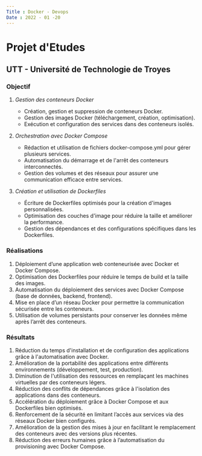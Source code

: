 ```yaml
---
Title : Docker - Devops
Date : 2022 - 01 -20
---
```

# Projet d'Etudes 
## UTT - Université de Technologie de Troyes
### **Objectif** 
1. *Gestion des conteneurs Docker*
    - Création, gestion et suppression de conteneurs Docker.
    - Gestion des images Docker (téléchargement, création, optimisation).
    - Exécution et configuration des services dans des conteneurs isolés.

2. *Orchestration avec Docker Compose*
    - Rédaction et utilisation de fichiers docker-compose.yml pour gérer plusieurs services.
    - Automatisation du démarrage et de l'arrêt des conteneurs interconnectés.
    - Gestion des volumes et des réseaux pour assurer une communication efficace entre services.

3. *Création et utilisation de Dockerfiles*
    - Écriture de Dockerfiles optimisés pour la création d'images personnalisées.
    - Optimisation des couches d'image pour réduire la taille et améliorer la performance.
    - Gestion des dépendances et des configurations spécifiques dans les Dockerfiles.


###  **Réalisations**
1. Déploiement d’une application web conteneurisée avec Docker et Docker Compose.
2. Optimisation des Dockerfiles pour réduire le temps de build et la taille des images.
3. Automatisation du déploiement des services avec Docker Compose (base de données, backend, frontend).
4. Mise en place d’un réseau Docker pour permettre la communication sécurisée entre les conteneurs.
5. Utilisation de volumes persistants pour conserver les données même après l’arrêt des conteneurs.


###  **Résultats**
1. Réduction du temps d'installation et de configuration des applications grâce à l'automatisation avec Docker.
2. Amélioration de la portabilité des applications entre différents environnements (développement, test, production).
3. Diminution de l'utilisation des ressources en remplaçant les machines virtuelles par des conteneurs légers.
4. Réduction des conflits de dépendances grâce à l'isolation des applications dans des conteneurs.
5. Accélération du déploiement grâce à Docker Compose et aux Dockerfiles bien optimisés.
6. Renforcement de la sécurité en limitant l’accès aux services via des réseaux Docker bien configurés.
7. Amélioration de la gestion des mises à jour en facilitant le remplacement des conteneurs avec des versions plus récentes.
8. Réduction des erreurs humaines grâce à l’automatisation du provisioning avec Docker Compose.
